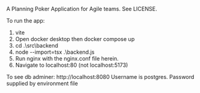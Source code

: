 A Planning Poker Application for Agile teams. See LICENSE.

To run the app:

1) vite
2) Open docker desktop then docker compose up
3) cd .\src\backend
4) node --import=tsx .\backend.js
5) Run nginx with the nginx.conf file herein.
6) Navigate to localhost:80 (not localhost:5173)

To see db adminer: http://localhost:8080 Username is postgres. Password supplied by environment file